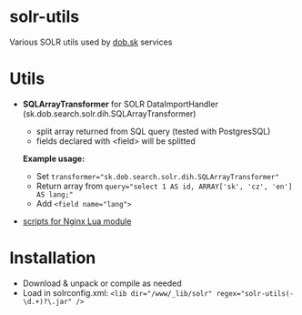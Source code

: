 # solr-utils
Various SOLR utils used by [dob.sk](https://dob.sk) services

# Utils
* **SQLArrayTransformer** for SOLR DataImportHandler (sk.dob.search.solr.dih.SQLArrayTransformer)
  - split array returned from SQL query (tested with PostgresSQL)
  - fields declared with &lt;field> will be splitted

  **Example usage:**
     - Set ``transformer="sk.dob.search.solr.dih.SQLArrayTransformer"``
     - Return array from ``query="select 1 AS id, ARRAY['sk', 'cz', 'en'] AS lang;"``
     - Add ``<field name="lang">``

* [scripts for Nginx Lua module](lua)

# Installation
* Download & unpack or compile as needed
* Load in solrconfig.xml:
    ``<lib dir="/www/_lib/solr" regex="solr-utils(-\d.+)?\.jar" />``
